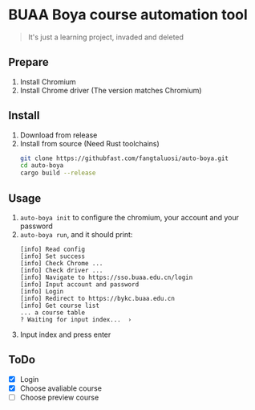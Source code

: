# BUAA Boya course automation tool
> It's just a learning project, invaded and deleted
## Prepare
1. Install Chromium
2. Install Chrome driver (The version matches Chromium)
## Install
1. Download from release
2. Install from source (Need Rust toolchains)
    ```bash
    git clone https://githubfast.com/fangtaluosi/auto-boya.git
    cd auto-boya
    cargo build --release
    ```
## Usage
1. `auto-boya init` to configure the chromium, your account and your password
2. `auto-boya run`, and it should print:
    ```
    [info] Read config
    [info] Set success
    [info] Check Chrome ...
    [info] Check driver ...
    [info] Navigate to https://sso.buaa.edu.cn/login
    [info] Input account and password
    [info] Login
    [info] Redirect to https://bykc.buaa.edu.cn
    [info] Get course list
    ... a course table
    ? Waiting for input index...  ›
    ```
3. Input index and press enter

## ToDo
- [x] Login
- [x] Choose avaliable course
- [ ] Choose preview course
